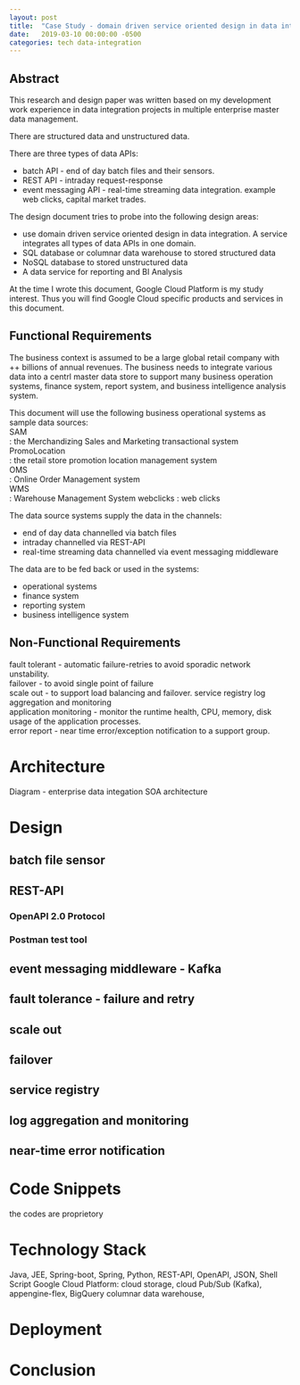 ```yaml
---
layout: post
title:  "Case Study - domain driven service oriented design in data integration"
date:   2019-03-10 00:00:00 -0500
categories: tech data-integration
---
```


## Abstract  

This research and design paper was written based on my development work experience in data integration projects in multiple enterprise master data management.  

There are structured data and unstructured data.

There are three types of data APIs:
- batch API - end of day batch files and their sensors.
- REST API - intraday request-response
- event messaging API - real-time streaming data integration. example web clicks, capital market trades.

The design document tries to probe into the following design areas:
- use domain driven service oriented design in data integration. A service integrates all types of data APIs in one domain.
- SQL database or columnar data warehouse to stored structured data
- NoSQL database to stored unstructured data
- A data service for reporting and BI Analysis

At the time I wrote this document, Google Cloud Platform is my study interest. Thus you will find Google Cloud specific products and services in this document.


## Functional Requirements

The business context is assumed to be a large global retail company with ++ billions of annual revenues. The business needs to integrate various data into a centrl master data store to support many business operation systems, finance system, report system, and business intelligence analysis system.

This document will use the following business operational systems as sample data sources:  
SAM 		   
: the Merchandizing Sales and Marketing transactional system  
PromoLocation  
: the retail store promotion location management system  
OMS 		   
: Online Order Management system  
WMS			   
: Warehouse Management System
webclicks
: web clicks

The data source systems supply the data in the channels:
- end of day data channelled via batch files
- intraday channelled via REST-API
- real-time streaming data channelled via event messaging middleware


The data are to be fed back or used in the systems:
- operational systems
- finance system
- reporting system
- business intelligence system


## Non-Functional Requirements

fault tolerant - automatic failure-retries to avoid sporadic network unstability.   
failover - to avoid single point of failure  
scale out - to support load balancing and failover.
service registry
log aggregation and monitoring     
application monitoring - monitor the runtime health, CPU, memory, disk usage of the application processes.    
error report - near time error/exception notification to a support group.   


# Architecture

Diagram - enterprise data integation SOA architecture

# Design

## batch file sensor 

## REST-API 
### OpenAPI 2.0 Protocol

### Postman test tool

## event messaging middleware - Kafka

## fault tolerance - failure and retry

## scale out

## failover

## service registry

## log aggregation and monitoring

## near-time error notification



# Code Snippets

the codes are proprietory

# Technology Stack
Java, JEE, Spring-boot, Spring, Python, REST-API, OpenAPI, JSON, Shell Script
Google Cloud Platform: cloud storage, cloud Pub/Sub (Kafka), appengine-flex, BigQuery columnar data warehouse, 

# Deployment

# Conclusion

